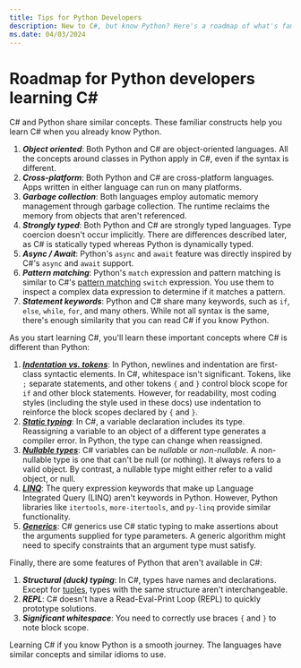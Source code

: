 ```yaml
---
title: Tips for Python Developers
description: New to C#, but know Python? Here's a roadmap of what's familiar, features in C# that aren't in Python, and alternatives for Python features that aren't in C#.
ms.date: 04/03/2024
---
```

# Roadmap for Python developers learning C\#

C# and Python share similar concepts. These familiar constructs help you learn C# when you already know Python.

1. ***Object oriented***: Both Python and C# are object-oriented languages. All the concepts around classes in Python apply in C#, even if the syntax is different.
1. ***Cross-platform***: Both Python and C# are cross-platform languages. Apps written in either language can run on many platforms.
1. ***Garbage collection***: Both languages employ automatic memory management through garbage collection. The runtime reclaims the memory from objects that aren't referenced.
1. ***Strongly typed***: Both Python and C# are strongly typed languages. Type coercion doesn't occur implicitly. There are differences described later, as C# is statically typed whereas Python is dynamically typed.
1. ***Async / Await***: Python's `async` and `await` feature was directly inspired by C#'s `async` and `await` support.
1. ***Pattern matching***: Python's `match` expression and pattern matching is similar to C#'s [pattern matching](../fundamentals/functional/pattern-matching.md) `switch` expression. You use them to inspect a complex data expression to determine if it matches a pattern.
1. ***Statement keywords***: Python and C# share many keywords, such as `if`, `else`, `while`, `for`, and many others. While not all syntax is the same, there's enough similarity that you can read C# if you know Python.

As you start learning C#, you'll learn these important concepts where C# is different than Python:

1. [***Indentation vs. tokens***](./tutorials/branches-and-loops-local.md): In Python, newlines and indentation are first-class syntactic elements. In C#, whitespace isn't significant. Tokens, like `;` separate statements, and other tokens `{` and `}` control block scope for `if` and other block statements. However, for readability, most coding styles (including the style used in these docs) use indentation to reinforce the block scopes declared by `{` and `}`.
1. [***Static typing***](../fundamentals/types/index.md): In C#, a variable declaration includes its type. Reassigning a variable to an object of a different type generates a compiler error. In Python, the type can change when reassigned.
1. [***Nullable types***](../nullable-references.md): C# variables can be *nullable* or *non-nullable*. A non-nullable type is one that can't be null (or nothing). It always refers to a valid object. By contrast, a nullable type might either refer to a valid object, or null.
1. [***LINQ***](../linq/index.md): The query expression keywords that make up Language Integrated Query (LINQ) aren't keywords in Python. However, Python libraries like `itertools`, `more-itertools`, and `py-linq` provide similar functionality.
1. [***Generics***](../fundamentals/types/generics.md): C# generics use C# static typing to make assertions about the arguments supplied for type parameters. A generic algorithm might need to specify constraints that an argument type must satisfy.

Finally, there are some features of Python that aren't available in C#:

1. ***Structural (duck) typing***: In C#, types have names and declarations. Except for [tuples](../language-reference/builtin-types/value-tuples.md), types with the same structure aren't interchangeable.
1. ***REPL***: C# doesn't have a Read-Eval-Print Loop (REPL) to quickly prototype solutions.
1. ***Significant whitespace***: You need to correctly use braces `{` and `}` to note block scope.

Learning C# if you know Python is a smooth journey. The languages have similar concepts and similar idioms to use.
